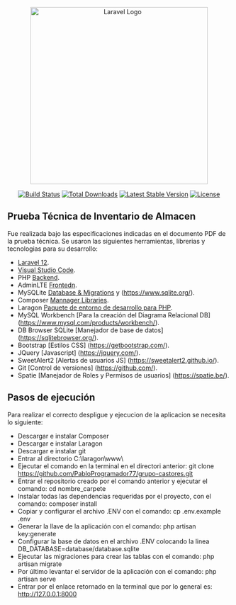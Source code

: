 <p align="center"><a href="https://laravel.com" target="_blank"><img src="https://raw.githubusercontent.com/laravel/art/master/logo-lockup/5%20SVG/2%20CMYK/1%20Full%20Color/laravel-logolockup-cmyk-red.svg" width="400" alt="Laravel Logo"></a></p>

<p align="center">
<a href="https://github.com/laravel/framework/actions"><img src="https://github.com/laravel/framework/workflows/tests/badge.svg" alt="Build Status"></a>
<a href="https://packagist.org/packages/laravel/framework"><img src="https://img.shields.io/packagist/dt/laravel/framework" alt="Total Downloads"></a>
<a href="https://packagist.org/packages/laravel/framework"><img src="https://img.shields.io/packagist/v/laravel/framework" alt="Latest Stable Version"></a>
<a href="https://packagist.org/packages/laravel/framework"><img src="https://img.shields.io/packagist/l/laravel/framework" alt="License"></a>
</p>

## Prueba Técnica de Inventario de Almacen

Fue realizada bajo las especificaciones indicadas en el documento PDF de la prueba técnica. Se usaron las siguientes herramientas, librerias y tecnologias para su desarrollo:

- [Laravel 12](https://laravel.com/docs/).
- [Visual Studio Code](https://code.visualstudio.com/).
- PHP [Backend](https://www.php.net/manual/es/intro-whatis.php).
- AdminLTE [Frontedn](https://jeroennoten.github.io/Laravel-AdminLTE/).
- MySQLite [Database & Migrations](https://laravel.com/docs/migrations) y (https://www.sqlite.org/).
- Composer [Mannager Libraries](https://getcomposer.org/).
- Laragon [Paquete de entorno de desarrollo para PHP](https://laragon.org/download/index.html).
- MySQL Workbench [Para la creación del Diagrama Relacional DB] (https://www.mysql.com/products/workbench/).
- DB Browser SQLite [Manejador de base de datos] (https://sqlitebrowser.org/).
- Bootstrap [Estilos CSS] (https://getbootstrap.com/).
- JQuery [Javascript] (https://jquery.com/).
- SweetAlert2 [Alertas de usuarios JS] (https://sweetalert2.github.io/).
- Git [Control de versiones] (https://github.com/).
- Spatie [Manejador de Roles y Permisos de usuarios] (https://spatie.be/).

## Pasos de ejecución

Para realizar el correcto despligue y ejecucion de la aplicacion se necesita lo siguiente:

- Descargar e instalar Composer
- Descargar e instalar Laragon
- Descargar e instalar git
- Entrar al directorio C:\laragon\www\
- Ejecutar el comando en la terminal en el directori anterior: git clone https://github.com/PabloProgramador77/grupo-castores.git
- Entrar el repositorio creado por el comando anterior y ejecutar el comando: cd nombre_carpete
- Instalar todas las dependencias requeridas por el proyecto, con el comando: composer install
- Copiar y configurar el archivo .ENV con el comando: cp .env.example .env
- Generar la llave de la aplicación con el comando: php artisan key:generate
- Configurar la base de datos en el archivo .ENV colocando la linea DB_DATABASE=database/database.sqlite
- Ejecutar las migraciones para crear las tablas con el comando: php artisan migrate
- Por último levantar el servidor de la aplicación con el comando: php artisan serve
- Entrar por el enlace retornado en la terminal que por lo general es: http://127.0.0.1:8000
